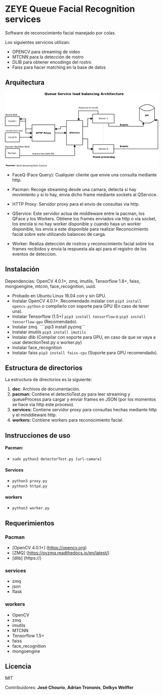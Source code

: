 # ZEYE Queue Facial Recognition services
Software de reconocimiento facial manejado por colas.

Los siguientes servicios utilizan:
- OPENCV para streaming de video
- MTCNN para la detección de rostro
- DLIB para obtener encodings del rostro
- Faiss para hacer matching en la base de datos

## Arquitectura

![](doc/architecture.jpeg)

- FaceQ (Face Query): Cualquier cliente que envie una consulta mediante http.

- Pacman: Recoge streaming desde una camara, detecta si hay movimiento y si lo hay, envia dicho frame mediante sockets al QService.

- HTTP Proxy: Servidor proxy para el envio de consultas via http.

- QService: Este servidor actua de middleware entre la pacman, los QFace y los Workers. Obtiene los frames enviados via http o via socket, los encola si no hay worker disponible y cuando haya un worker disponible, los envia a este disponible para realizar Reconocimiento facial sobre este utilizando balanceo de carga.

- Worker: Realiza detección de rostros y reconocimiento facial sobre los frames recibidos y envia la respuesta ala api para el registro de los eventos de deteccion.

## Instalación
Dependencias: OpenCV 4.0.1+, zmq, imutils, Tensorflow 1.8+, faiss, mongoengine, mtcnn, face_recognition, uuid.

- Probado en Ubuntu Linux 16.04 con y sin GPU.
- Instalar OpenCV 4.0.1+. Recomendado instalar con ```pip3 install opencv-python``` o compilarlo con soporte para GPU (En caso de tener una).
- Instalar Tensorflow (1.5+) ```pip3 install tensorflow``` o ```pip3 install tensorflow-gpu``` (Recomendado).
- Instalar zmq. ````pip3 install pyzmq```
- Instalar imutils ```pip3 install imutils```
- Instalar dlib (Compilar con soporte para GPU, en caso de que se vaya a usar detectionTest.py o worker.py)
- Instalar face_recognition
- Instalar faiss ```pip3 install faiss-cpu``` (Soporte para GPU recomendado).

## Estructura de directorios

La estructura de directorios es la siguiente:

1. **doc**: Archivos de documentación.
2. **pacman:** Contiene el detectioTest.py para leer streaming y queueProcess para cargar y enviar frames en JSON (por los momentos se hace via http este proceso).
3. **services:** Contiene servidor proxy para consultas hechas mediante http y el minddleware http.
4. **workers:** Contiene workers para reconocimiento facial.

## Instrucciones de uso

#### Pacman:
- ```sudo python3 detectorTest.py [url-camara]```

#### Services
- ```python3 proxy.py```
- ```python3 httpd.py```

#### workers
- ```python3 worker.py```

## Requerimientos

### Pacman
- [OpenCV 4.0.1+] (https://opencv.org)
- [ZMQ] (https://pyzmq.readthedocs.io/en/latest/)
- [dlib] (https://)

### services
- zmq
- json
- flask

### workers
- OpenCV
- zmq
- imutils
- MTCNN
- Tensorflow 1.5+
- faiss
- face_recognition
- mongoengine

## Licencia

MIT

Contribuidores: **José Chourio**, **Adrian Trononis**, **Delkys Welffer**